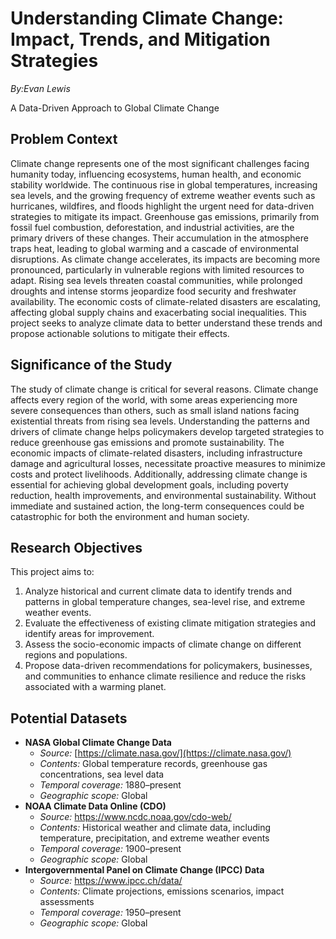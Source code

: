 # **Understanding Climate Change: Impact, Trends, and Mitigation Strategies**

*By:Evan Lewis*

A Data-Driven Approach to Global Climate Change

## **Problem Context**

Climate change represents one of the most significant challenges facing humanity today, influencing ecosystems, human health, and economic stability worldwide. The continuous rise in global temperatures, increasing sea levels, and the growing frequency of extreme weather events such as hurricanes, wildfires, and floods highlight the urgent need for data-driven strategies to mitigate its impact. Greenhouse gas emissions, primarily from fossil fuel combustion, deforestation, and industrial activities, are the primary drivers of these changes. Their accumulation in the atmosphere traps heat, leading to global warming and a cascade of environmental disruptions. As climate change accelerates, its impacts are becoming more pronounced, particularly in vulnerable regions with limited resources to adapt. Rising sea levels threaten coastal communities, while prolonged droughts and intense storms jeopardize food security and freshwater availability. The economic costs of climate-related disasters are escalating, affecting global supply chains and exacerbating social inequalities. This project seeks to analyze climate data to better understand these trends and propose actionable solutions to mitigate their effects.

## **Significance of the Study**

The study of climate change is critical for several reasons. Climate change affects every region of the world, with some areas experiencing more severe consequences than others, such as small island nations facing existential threats from rising sea levels. Understanding the patterns and drivers of climate change helps policymakers develop targeted strategies to reduce greenhouse gas emissions and promote sustainability. The economic impacts of climate-related disasters, including infrastructure damage and agricultural losses, necessitate proactive measures to minimize costs and protect livelihoods. Additionally, addressing climate change is essential for achieving global development goals, including poverty reduction, health improvements, and environmental sustainability. Without immediate and sustained action, the long-term consequences could be catastrophic for both the environment and human society.

## **Research Objectives**

This project aims to:

1. Analyze historical and current climate data to identify trends and patterns in global temperature changes, sea-level rise, and extreme weather events.  
2. Evaluate the effectiveness of existing climate mitigation strategies and identify areas for improvement.  
3. Assess the socio-economic impacts of climate change on different regions and populations.  
4. Propose data-driven recommendations for policymakers, businesses, and communities to enhance climate resilience and reduce the risks associated with a warming planet.

## **Potential Datasets**

* **NASA Global Climate Change Data**  
  * *Source:* [https://climate.nasa.gov/](https://climate.nasa.gov/)  
  * *Contents:* Global temperature records, greenhouse gas concentrations, sea level data  
  * *Temporal coverage:* 1880–present  
  * *Geographic scope:* Global  
* **NOAA Climate Data Online (CDO)**  
  * *Source:* https://www.ncdc.noaa.gov/cdo-web/  
  * *Contents:* Historical weather and climate data, including temperature, precipitation, and extreme weather events  
  * *Temporal coverage:* 1900–present  
  * *Geographic scope:* Global  
* **Intergovernmental Panel on Climate Change (IPCC) Data**  
  * *Source:* https://www.ipcc.ch/data/  
  * *Contents:* Climate projections, emissions scenarios, impact assessments  
  * *Temporal coverage:* 1950–present  
  * *Geographic scope:* Global